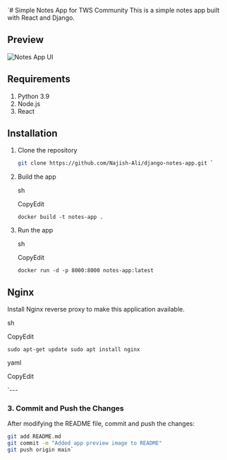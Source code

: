`# Simple Notes App for TWS Community
This is a simple notes app built with React and Django.

## Preview
![Notes App UI](https://raw.githubusercontent.com/Najish-Ali/django-notes-app/blob/main/image_2025-02-04_163452050.png)   <!-- Replace with actual image URL -->

## Requirements
1. Python 3.9
2. Node.js
3. React

## Installation
1. Clone the repository
   ```sh
   git clone https://github.com/Najish-Ali/django-notes-app.git `

1.  Build the app

    sh

    CopyEdit

    `docker build -t notes-app .`

2.  Run the app

    sh

    CopyEdit

    `docker run -d -p 8000:8000 notes-app:latest`

Nginx
-----

Install Nginx reverse proxy to make this application available.

sh

CopyEdit

`sudo apt-get update
sudo apt install nginx`

yaml

CopyEdit

 `---
### **3. Commit and Push the Changes**
After modifying the README file, commit and push the changes:

```sh
git add README.md
git commit -m "Added app preview image to README"
git push origin main`
